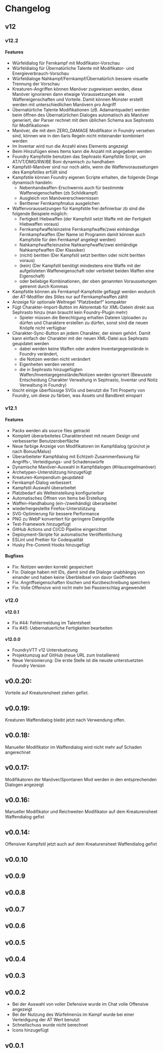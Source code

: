 # Changelog

## v12

### v12.2

#### Features

-   Würfeldialog für Fernkampf mit Modifikator-Vorschau
-   Würfeldialog für Übernatürliche Talente mit Modifikator- und Energieverbrauch-Vorschau
-   Würfeldialoge Nahkampf/Fernkampf/Übernatürlich bessere visuelle Trennung der Vorschau
-   Kreaturen-Angriffen können Manöver zugewiesen werden, diese Manöver ignorieren
    dann etwaige Voraussetzungen wie Waffeneigenschaften und Vorteile. Damit können Monster erstellt werden mit unterschiedlichen Manövern pro Angriff
-   Übernatürliche Talente Modifikationen (zB. Adamantquader) werden beim öffnen des Übernatürlichen Dialoges automatisch als Manöver generiert, der Parser rechnet mit dem üblichen Schema aus Sephrasto für Modifikationen
-   Manöver, die mit dem ZERO_DAMAGE Modifikator in Foundry versehen sind, können wie in den Ilaris Regeln nicht miteinander kombiniert werden
-   Im Inventar wird nun die Anzahl eines Elements angezeigt
-   Beim Hinzufügen eines Items kann die Anzahl mit angegeben werden
-   Foundry Kampfstile benutzen das Sephrasto Kampfstile Script, um AT/VT/DMG/RW/BE Boni dynamisch zu handhaben
-   Kampfstil-Manöver sind nur noch aktiv, wenn die Waffenvoraussetungen des Kampfstiles erfüllt sind
-   Kampfstile können Foundry eigenen Scripte erhalten, die folgende Dinge dynamisch handeln:
    -   Nebenhandwaffen-Erschwernis auch für bestimmte Waffeneigenschaften (zb Schildkampf)
    -   Ausgleich von Manövererschwernissen
    -   Berittener Fernkampfmalus ausgelichen
-   Waffenvoraussetzungen für Kampfstile frei definierbar zb sind die folgende Beispiele möglich:
    -   Fertigkeit Hiebwaffen (der Kampfstil setzt Waffe mit der Fertigkeit Hiebwaffen voraus)
    -   Fernkampfwaffe/einzelne Fernkampfwaffe/zwei einhändige Fernkampfwaffen (Der Name ist Programm damit können auch Kampfstile für den Fernkampf angelegt werden)
    -   Nahkampfwaffe/einzelne Nahkampfwaffe/zwei einhändige Nahkampfwaffen (Der Klassiker)
    -   (nicht) beritten (Der Kampfstil setzt beritten oder nicht beritten voraus)
    -   (kein) <beliebige Waffeneigenschaft> (Der Kampfstil benötigt mindestens eine Waffe mit der aufgelisteten Waffeneigenschaft oder verbietet beiden Waffen eine Eigenschaft)
    -   oder beliebige Kombinationen, der oben genannten Voraussetungen getrennt durch Kommas
-   Kampfstile können als Fernkampf-Kampfstile geflaggt werden wodurch der AT-Modifier des Stiles nur auf Fernkampfwaffen zählt
-   Anzeige für optionale Weltregel "Platzbedarf" kompakter
-   Fügt Charakter-Import-Button im Aktorentab für XML-Datein direkt aus Sephrasto hinzu (man braucht kein Foundry-Plugin mehr)
    -   Spieler müssen die Berechtigung erhalten Dateien Uploaden zu dürfen und Charaktere erstellen zu dürfen, sonst sind die neuen Knöpfe nicht verfügbar
-   Charakter-Sync-Button an jedem Charakter, der einem gehört. Damit kann einfach der Charakter mit der neuen XML-Datei aus Sephrasto geupdatet werden
    -   dabei werden keine Waffen oder andere Inventargegenstände in Foundry verändert,
    -   die Notizen werden nicht verändert
    -   Eigenheiten werden vereint
    -   die in Sephrasto hinzugefügten Waffen/Inventargegenstände/Notizen werden ignoriert (Bewusste Entscheidung Charakter Verwaltung in Sephrasto, Inventar und Notiz Verwaltung in Foundry)
-   löscht einige überflüssige SVGs und benutzt die Tint Property von Foundry, um diese zu färben, was Assets und Bandbreit einspart

### v12.1

#### Features

-   Packs werden als source files getrackt
-   Komplett überarbeitetes Charaktersheet mit neuem Design und verbesserter Benutzeroberfläche
-   Neue farbige Anzeige von Modifikatoren im Kampfdialog (grün/rot je nach Bonus/Malus)
-   Überarbeiteter Kampfdialog mit Echtzeit-Zusammenfassung für Angriffs-, Verteidigungs- und Schadenswürfe
-   Dynamische Manöver-Auswahl in Kampfdialogen (#Hausregelmanöver)
-   Archetypen-Unterstützung hinzugefügt
-   Kreaturen-Kompendium geupdated
-   Fernkampf-Dialog verbessert
-   Kampfstil-Auswahl überarbeitet
-   Platzbedarf als Welteinstellung konfigurierbar
-   Automatisches Öffnen von Items bei Erstellung
-   Waffen-Handhabung (ein-/zweihändig) überarbeitet
-   wiederhergestellte Firefox-Unterstützung
-   SVG-Optimierung für bessere Performance
-   PNG zu WebP konvertiert für geringere Dateigröße
-   Test-Framework hinzugefügt
-   GitHub Actions und CI/CD Pipeline eingerichtet
-   Deployment-Skripte für automatische Veröffentlichung
-   ESLint und Prettier für Codequalität
-   Husky Pre-Commit Hooks hinzugefügt

#### Bugfixes

-   Fix: Notizen werden korrekt gespeichert
-   Fix: Dialoge haben mit IDs, damit sind die Dialoge unabhängig von einander und haben keine Überbleibsel von davor Geöffneten
-   Fix: Angriffseigenschaften löschen und Kurzbeschreibung speichern
-   Fix: Volle Offensive wird nicht mehr bei Passierschlag angewendet

### v12.0

#### v12.0.1

-   Fix #44: Fehlermeldung im Talentsheet
-   Fix #45: Uebernatuerliche Fertigkeiten bearbeiten

#### v12.0.0

-   FoundryVTT v12 Unterstuetzung
-   Projektumzug auf GitHub (neue URL zum Installieren)
-   Neue Versionierung: Die erste Stelle ist die neuste unterstuetzten Foundry Version

## v0.0.20:

Vorteile auf Kreaturensheet ziehen gefixt.

## v0.0.19:

Kreaturen Waffendialog bleibt jetzt nach Verwendung offen.

## v0.0.18:

Manueller Modifikator im Waffendialog wird nicht mehr auf Schaden angerechnet

## v0.0.17:

Modifikatoren der Manöver/Spontanen Mod werden in den entsprechenden Dialogen angezeigt

## v0.0.16:

Manueller Modifikator und Reichweiten Modifikator auf dem Kreaturensheet Waffendialog gefixt

## v0.0.14:

Offensiver Kampfstil jetzt auch auf dem Kreaturensheet Waffendialog gefixt

## v0.0.10

## v0.0.9

## v0.0.8

## v0.0.7

## v0.0.6

## v0.0.5

## v0.0.4

## v0.0.3

## v0.0.2

-   Bei der Auswahl von voller Defensive wurde im Chat volle Offensive angezeigt
-   Bei der Nutzung des Würfelmenüs im Kampf wurde bei einer Verteidigung der AT Wert benutzt
-   Schnellschuss wurde nicht berechnet
-   Icons hinzugefügt

## v0.0.1
